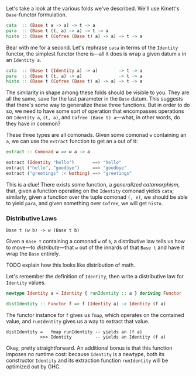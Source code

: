 Let's take a look at the various folds we've described. We'll use Kmett's `Base`-functor formulation.

``` haskell
cata  :: (Base t a -> a) -> t -> a
para  :: (Base t (t, a) -> a) -> t -> a
histo :: (Base t (Cofree (Base t) a) -> a) -> t -> a
```

Bear with me for a second. Let's rephrase `cata` in terms of the `Identity` functor, the simplest functor there is—all it does is wrap a given datum `a` in an `Identity a`.

```haskell
cata  :: (Base t (Identity a) -> a)        -> t -> a
para  :: (Base t (t, a) -> a)              -> t -> a
histo :: (Base t (Cofree (Base t) a) -> a) -> t -> a
```

The similarity in shape among these folds should be visible to you. They are all the same, save for the last parameter in the `Base` datum. This suggests that there's some way to generalize these three functions. But in order to do so, we need to have some sort of operation that encompasses operations on `Identity a`, `(t, a)`, and `Cofree (Base t) a`—what, in other words, do they have in common?

These three types are all comonads. Given some comonad `w` containing an `a`, we can use the `extract` function to get an `a` out of it:

``` haskell
extract :: Comonad w => w a -> a

extract (Identity "hello")       ==> "hello"
extract ("hello", "goodbye")     ==> "goodbye"
extract ("greetings" :< Nothing) ==> "greetings"
```

This is a clue! There exists some function, a *generalized catamorphism*, that, given a function operating on the `Identity` comonad yields `cata`; 
similarly, given a function over the tuple comonad `(, e)`, we should be able to yield `para`, and given something over `Cofree`, we will get `histo`. 

### Distributive Laws

```
Base t (w b) -> w (Base t b)
```

Given a `Base t` containing a comonad `w` of `b`, a distributive law tells us how to move—to *distribute*—that `w` out of the innards of that `Base t` and have it wrap the `Base` entirely.

TODO explain how this looks like distribution of math.

Let's remember the definition of `Identity`, then write a distributive law for `Identity` values.

``` haskell
newtype Identity a = Identity { runIdentity :: a } deriving Functor

distIdentity :: Functor f => f (Identity a) -> Identity (f a)
```

The functor instance for `f` gives us `fmap`, which operates on the contained value, and `runIdentity` gives us a way to extract that value. 

```
distIdentity =   fmap runIdentity -- yields an (f a)
             >>> Identity         -- yields an Identity (f a)
```

Okay, pretty straightforward. An additional bonus is that this function imposes no runtime cost: because `Identity` is a newtype, both its constructor `Identity` and its extraction function `runIdentity` will be optimized out by GHC.
